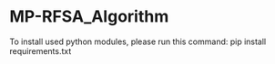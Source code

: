 # MP-RFSA_Algorithm
To install used python modules, please run this command:
pip install requirements.txt
